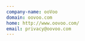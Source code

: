 ```yaml
---
company-name: ooVoo
domain: oovoo.com
home: http://www.oovoo.com/
email: privacy@oovoo.com
---
```




